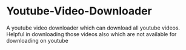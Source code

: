 # Youtube-Video-Downloader
A youtube video downloader which can download all youtube videos. Helpful in downloading those videos also which are not available for downloading on youtube
